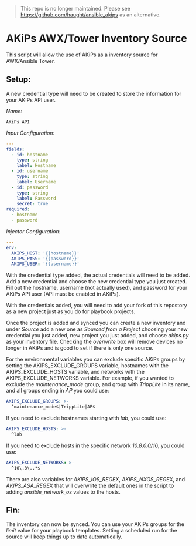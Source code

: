 > This repo is no longer maintained. Please see https://github.com/haught/ansible_akips as an alternative.

# AKiPs AWX/Tower Inventory Source

This script will allow the use of AKiPs as a inventory source for AWX/Ansible Tower.

## Setup:

A new credential type will need to be created to store the information for your AKiPs API user.

*Name:*
```
AKiPs API
```

*Input Configuration:*
```yaml
---
fields:
  - id: hostname
    type: string
    label: Hostname
  - id: username
    type: string
    label: Username
  - id: password
    type: string
    label: Password
    secret: true
required:
  - hostname
  - password
```

*Injector Configuration:*
```yaml
---
env:
  AKIPS_HOST: '{{hostname}}'
  AKIPS_PASS: '{{password}}'
  AKIPS_USER: '{{username}}'
```

With the credential type added, the actual credentials will need to be added. Add a new credential and choose the new credential type you just created. Fill out the hostname, username (not actually used), and password for your AKiPs API user (API must be enabled in AKiPs).

With the credentials added, you will need to add your fork of this repostory as a new project just as you do for playbook projects.

Once the project is added and synced you can create a new inventory and under *Source* add a new one as *Sourced from a Project* choosing your new credential you just added, new project you just added, and choose *akips.py* as your inventory file. Checking the *overwrite* box will remove devices no longer in AKiPs and is good to set if there is only one source.

For the environmental variables you can exclude specific AKiPs groups by setting the AKIPS_EXCLUDE_GROUPS variable, hostnames with the AKIPS_EXCLUDE_HOSTS variable, and networks with the AKIPS_EXCLUDE_NETWORKS variable. For example, if you wanted to exclude the *maintenance_mode* group, and group with *TrippLite* in its name, and all groups ending in *AP* you could use:

```yaml
AKIPS_EXCLUDE_GROUPS: >-
  ^maintenance_mode$|TrippLite|AP$
```

If you need to exclude hostnames starting with *lab*, you could use:

```yaml
AKIPS_EXCLUDE_HOSTS: >-
  ^lab
```

If you need to exclude hosts in the specific network *10.8.0.0/16*, you could use:

```yaml
AKIPS_EXCLUDE_NETWORKS: >-
  ^10\.8\..*$
```

There are also variables for *AKIPS_IOS_REGEX*, *AKIPS_NXOS_REGEX*, and *AKIPS_ASA_REGEX* that will overwrite the default ones in the script to adding *ansible_network_os* values to the hosts.

## Fin:

The inventory can now be synced. You can use your AKiPs groups for the *limit* value for your playbook templates. Setting a scheduled run for the source will keep things up to date automatically.

